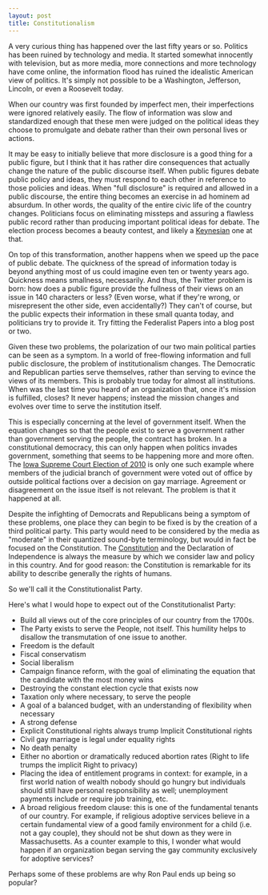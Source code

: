 ```yaml
---
layout: post
title: Constitutionalism
---
```


A very curious thing has happened over the last fifty years or so.  Politics has been ruined by technology and media.  It started somewhat innocently with television, but as more media, more connections and more technology have come online, the information flood has ruined the idealistic American view of politics.  It's simply not possible to be a Washington, Jefferson, Lincoln, or even a Roosevelt today.

When our country was first founded by imperfect men, their imperfections were ignored relatively easily.  The flow of information was slow and standardized enough that these men were judged on the political ideas they choose to promulgate and debate rather than their own personal lives or actions.

It may be easy to initially believe that more disclosure is a good thing for a public figure, but I think that it has rather dire consequences that actually change the nature of the public discourse itself.  When public figures debate public policy and ideas, they must respond to each other in reference to those policies and ideas.  When "full disclosure" is required and allowed in a public discourse, the entire thing becomes an exercise in ad hominem ad absurdum.  In other words, the quality of the entire civic life of the country changes.  Politicians focus on eliminating missteps and assuring a flawless public record rather than producing important political ideas for debate.  The election process becomes a beauty contest, and likely a [Keynesian](http://en.wikipedia.org/wiki/Keynesian_beauty_contest) one at that.

On top of this transformation, another happens when we speed up the pace of public debate.  The quickness of the spread of information today is beyond anything most of us could imagine even ten or twenty years ago.  Quickness means smallness, necessarily.  And thus, the Twitter problem is born: how does a public figure provide the fullness of their views on an issue in 140 characters or less?  (Even worse, what if they're wrong, or misrepresent the other side, even accidentally?)  They can't of course, but the public expects their information in these small quanta today, and politicians try to provide it.  Try fitting the Federalist Papers into a blog post or two.

Given these two problems, the polarization of our two main political parties can be seen as a symptom.  In a world of free-flowing information and full public disclosure, the problem of institutionalism changes.  The Democratic and Republican parties serve themselves, rather than serving to evince the views of its members.  This is probably true today for almost all institutions.  When was the last time you heard of an organization that, once it's mission is fulfilled, closes?  It never happens; instead the mission changes and evolves over time to serve the institution itself.

This is especially concerning at the level of government itself.  When the equation changes so that the people exist to serve a government rather than government serving the people, the contract has broken.  In a constitutional democracy, this can only happen when politics invades government, something that seems to be happening more and more often.  The [Iowa Supreme Court Election of 2010](http://en.wikipedia.org/wiki/Varnum_v._Brien#Supreme_Court_ruling) is only one such example where members of the judicial branch of government were voted out of office by outside political factions over a decision on gay marriage.  Agreement or disagreement on the issue itself is not relevant.  The problem is that it happened at all.

Despite the infighting of Democrats and Republicans being a symptom of these problems, one place they can begin to be fixed is by the creation of a third political party.  This party would need to be considered by the media as "moderate" in their quantized sound-byte terminology, but would in fact be focused on the Constitution.  The [Constitution](http://en.wikipedia.org/wiki/United_States_Constitution) and the Declaration of Independence is always the measure by which we consider law and policy in this country.  And for good reason: the Constitution is remarkable for its ability to describe generally the rights of humans.

So we'll call it the Constitutionalist Party.  

Here's what I would hope to expect out of the Constitutionalist Party:

- Build all views out of the core principles of our country from the 1700s.
- The Party exists to serve the People, not itself.  This humility helps to disallow the transmutation of one issue to another.
- Freedom is the default
- Fiscal conservatism
- Social liberalism
- Campaign finance reform, with the goal of eliminating the equation that the candidate with the most money wins
- Destroying the constant election cycle that exists now
- Taxation only where necessary, to serve the people
- A goal of a balanced budget, with an understanding of flexibility when necessary
- A strong defense
- Explicit Constitutional rights always trump Implicit Constitutional rights
- Civil gay marriage is legal under equality rights
- No death penalty
- Either no abortion or dramatically reduced abortion rates (Right to life trumps the implicit Right to privacy)
- Placing the idea of entitlement programs in context: for example, in a first world nation of wealth nobody should go hungry but individuals should still have personal responsibility as well; unemployment payments include or require job training, etc.
- A broad religious freedom clause: this is one of the fundamental tenants of our country.  For example, if religious adoptive services believe in a certain fundamental view of a good family environment for a child (i.e. not a gay couple), they should not be shut down as they were in Massachusetts.  As a counter example to this, I wonder what would happen if an organization began serving the gay community exclusively for adoptive services?

Perhaps some of these problems are why Ron Paul ends up being so popular?








